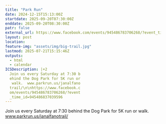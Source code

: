 ```yaml
---
title: "Park Run"
date: 2024-12-15T15:13:00Z
startdate: 2025-09-20T07:30:00Z
enddate: 2025-09-20T08:30:00Z
patr: false
external_url: https://www.facebook.com/events/945486783706268/?event_time_id=945486837039596
layout: post
location: 
feature-img: "assets/img/big-trail.jpg"
lastmod: 2025-07-21T15:15:46Z
outputs:
  - html
  - calendar
ICSDescription: |+2
  Join us every Saturday at 7:30 b  ehind the Dog Park for 5K run or   walk.  www.parkrun.us/janalfano  trail/\n\nhttps://www.facebook.c  om/events/945486783706268/?event  _time_id=945486837039596
---
```


Join us every Saturday at 7&#58;30 behind the Dog Park for 5K run or walk.  www.parkrun.us/janalfanotrail/<br>
  <br>
  
